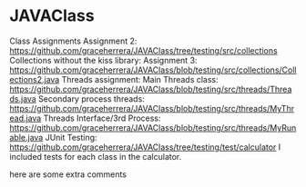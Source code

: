 # JAVAClass
Class Assignments
Assignment 2: https://github.com/graceherrera/JAVAClass/tree/testing/src/collections
Collections without the kiss library: Assignment 3: https://github.com/graceherrera/JAVAClass/blob/testing/src/collections/Collections2.java
Threads assignment:
Main Threads class: https://github.com/graceherrera/JAVAClass/blob/testing/src/threads/Threads.java
Secondary process threads: https://github.com/graceherrera/JAVAClass/blob/testing/src/threads/MyThread.java
Threads Interface/3rd Process: https://github.com/graceherrera/JAVAClass/blob/testing/src/threads/MyRunable.java
JUnit Testing: https://github.com/graceherrera/JAVAClass/tree/testing/test/calculator
  I included tests for each class in the calculator. 


here are some extra comments
